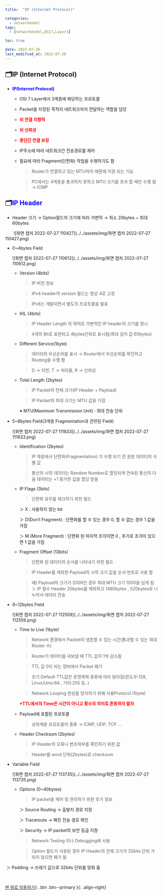 ```yaml
---
title:  "IP (Internet Protocol)" 

categories:
  - networkmodel
tags:
  - [networkmodel,OSI7,Layer3]

toc: true

date: 2022-07-26
last_modified_at: 2022-07-26
---
```


## 🗂️IP (Internet Protocol)

- <span style="color:blue"><b>IP(Internet Protocol) </b></span>

  - OSI 7 Layer에서 3계층에 해당하는 프로토콜

  - Packet을 지정된 목적지 네트워크까지 전달하는 역할을 담당

  - <span style="color:red"><b>비 연결 지향적</b></span>

  - <span style="color:red"><b>비 신뢰성</b></span>

  - <span style="color:red"><b>종단간 연결 보장</b></span>

  - IP주소에 따라 네트워크간 전송경로를 제어

  - 필요에 따라 Fragment(단편화) 작업을 수행하기도 함 

    > Router가 연결하고 있는 MTU차이 때문에 지원 되는 기능

    > PC에서는 4계층을 통과하지 못하고 MTU 크기를 초과 할 때만 수행 됨 → ICMP

## 🗂️<span style="color:blue"><b>IP Header</b></span>

- Header 크기 → Option필드의 크기에 따라 가변적 → 최소 20bytes ~ 최대 60bytes

　　![화면 캡처 2022-07-27 110427](../../assets/img/화면 캡처 2022-07-27 110427.png)

- 0~4bytes Field

  ![화면 캡처 2022-07-27 110612](../../assets/img/화면 캡처 2022-07-27 110612.png)

  - Version (4bits) 

    > IP 버전 정보 

    > IPv4 header의 version 필드는 항상 4로 고정

    > IPv6는 개발되면서 별도의 프로토콜을 발표 

  - IHL (4bits) 

    > IP Header Length 의 약어로 가변적인 IP header의 크기를 명시

    > 4개의 Bit로 표현되고 4bytes단위로 표시됨(최대 길이 값 60bytes)
    
  - Different Service(1byte) 

    > 데이터의 우선순위를 표시 → Router에서 우선순위를 확인하고 Routing을 수행 함

    > D → 지연, T → 처리율, R → 신뢰성

  - Total Length (2bytes) 

    > IP Packet의 전체 크기(IP Header + Payload)

    > IP Packet의 최대 크기는 MTU 값을 가짐 

    ※ MTU(Maximum Transmission Unit) : 최대 전송 단위

- 5~8bytes Field(3계층 Fragmentation과 관련된 Field)

  ![화면 캡처 2022-07-27 111833](../../assets/img/화면 캡처 2022-07-27 111833.png)

  - Identification (2bytes) 

    > IP 계층에서 단편화(Fragmentation) 가 수행 되기 전 원본 데이터의 식별 값 

    > 통신의 시작 데이터는 Random Number로 할당되며 연속된 통신의 다음 데이터는 +1 증가한 값을 할당 받음 

  - IP Flags (3bits) 

    > 단편화 유무를 체크하기 위한 필드

    ＞ X : 사용하지 않는 bit 

    ＞ D(Don’t Fragment) : 단편화를 할 수 있는 경우 0, 할 수 없는 경우 1 값을 가짐 

    ＞ M (More Fragment) : 단편화 된 마지막 조각이면 0 , 추가로 조각이 있으면 1 값을 가짐

  - Fragment Offset (13bits) 

    > 단편화 된 데이터의 순서를 나타내기 위한 필드

    > IP Header를 제외한 Payload의 시작 크기 값을 순서 번호로 사용 함

    > 예) Payload의 크기가 2000인 경우 최대 MTU 크기 1500을 넘게 됨 ＞ IP 필수 Header 20bytes를 제외하고 1480bytes , 520bytes로 나누어서 데이터 전송

- 9~12bytes Field

  ![화면 캡처 2022-07-27 112559](../../assets/img/화면 캡처 2022-07-27 112559.png)

  - Time to Live (1byte)

    > Network 환경에서 Packet이 생존할 수 있는 시간(통과할 수 있는 최대 Router 수)

    > Router가 데이터를 내보낼 때 TTL 값이 1씩 감소됨

    > TTL 값 0이 되는 장비에서 Packet 폐기

    > 초기 Default TTL값은 운영체제 종류에 따라 달라짐(윈도우:128, Linux/Unix:64 , 기타:255 등..)

    > Network Looping 현상을 방지하기 위해 사용Protocol (1byte) 

    <span style="color:red"><b>*TTL에서의 Time은 시간이 아니고 횟수의 의미로 혼동하지 말자</b></span>

  - Payload에 포함된 프로토콜 

    > 상위계층 프로토콜의 종류 → ICMP, UDP, TCP … 

  - Header Checksum (2bytes) 

    > IP Header의 오류나 변조여부를 확인하기 위한 값

    > Header를 word 단위(2bytes)로 checksum

- Variable Field

  ![화면 캡처 2022-07-27 113735](../../assets/img/화면 캡처 2022-07-27 113735.png)

  - Options (0~40bytes)

    > IP packet을 제어 및 관리하기 위한 추가 정보 

    ＞ Source Routing → 출발지 경로 지정 

    ＞ Traceroute → 패킷 전송 경로 확인 

    ＞ Security → IP packet의 보안 등급 지정

    

    > Network Testing 이나 Debugging에 사용

    > Option 필드가 사용된 경우 IP Header의 전체 크기가 32bits 단위	가 되지 않으면 폐기 됨 

​				＞ Padding → 쓰레기 값으로 32bits 단위를 맞춰 줌

<br>

[맨 위로 이동하기](#){: .btn .btn--primary }{: .align-right}
